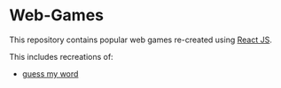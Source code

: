 # Web-Games

This repository contains popular web games re-created using [React JS](https://reactjs.org/). 

This includes recreations of:
- [guess my word](https://hryanjones.com/guess-my-word/)
